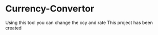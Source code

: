 # Currency-Convertor
Using this tool you can change the ccy and rate
This project has been created 
